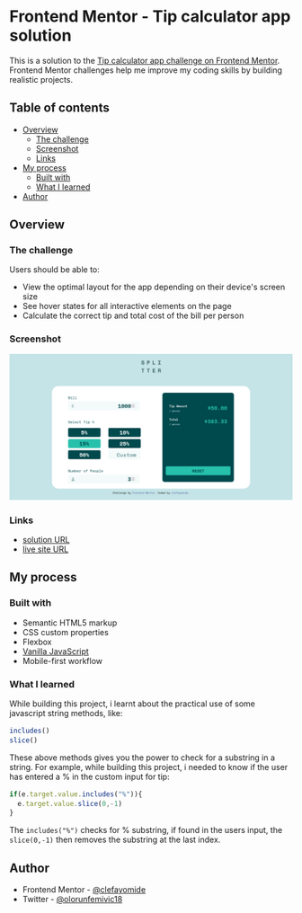 # Frontend Mentor - Tip calculator app solution

This is a solution to the [Tip calculator app challenge on Frontend Mentor](https://www.frontendmentor.io/challenges/tip-calculator-app-ugJNGbJUX). Frontend Mentor challenges help me improve my coding skills by building realistic projects.

## Table of contents

- [Overview](#overview)
  - [The challenge](#the-challenge)
  - [Screenshot](#screenshot)
  - [Links](#links)
- [My process](#my-process)
  - [Built with](#built-with)
  - [What I learned](#what-i-learned)
- [Author](#author)

## Overview

### The challenge

Users should be able to:

- View the optimal layout for the app depending on their device's screen size
- See hover states for all interactive elements on the page
- Calculate the correct tip and total cost of the bill per person

### Screenshot

![Screenshot](tip-calculator-app/images/screenshot.png)

### Links

- [solution URL](https://your-solution-url.com)
- [live site URL](https://clefayomide.github.io/tip-calc/)

## My process

### Built with

- Semantic HTML5 markup
- CSS custom properties
- Flexbox
- [Vanilla JavaScript](https://www.javascript.com/)
- Mobile-first workflow

### What I learned

While building this project, i learnt about the practical use of some javascript string methods, like:
```js
includes()
slice()
```
These above methods gives you the power to check for a substring in a string. For example, while building this project, i needed to know if the user has entered a % in the custom input for tip:
```js
if(e.target.value.includes("%")){
  e.target.value.slice(0,-1)
}
```
The ```includes("%")``` checks for % substring, if found in the users input, the ```slice(0,-1)``` then removes the substring at the last index. 

## Author

- Frontend Mentor - [@clefayomide](https://www.frontendmentor.io/profile/clefayomide)
- Twitter - [@olorunfemivic18](https://www.twitter.com/olorunfemivic18)